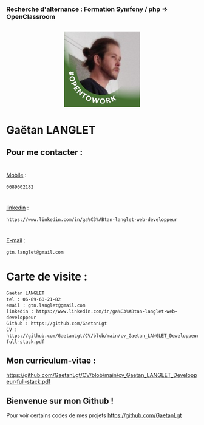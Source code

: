 ### Recherche d'alternance : Formation Symfony / php => OpenClassroom
## 


<div align="center">
	
![Alt Text](https://github.com/GaetanLgt/CV/blob/main/photo.png?raw=true)

</div>

Gaëtan LANGLET
===



## Pour me contacter :

#
[Mobile](tel:+33689602182) :

	0689602182

#
[linkedin](https://www.linkedin.com/in/ga%C3%ABtan-langlet-web-developpeur) :
 	
	https://www.linkedin.com/in/ga%C3%ABtan-langlet-web-developpeur

#
[E-mail](mailto:gtn.langlet@gmail.com?subject=[github]%20Source%20CV) :
 	
	gtn.langlet@gmail.com


# Carte de visite :


	Gaëtan LANGLET
	tel : 06-89-60-21-82
	email : gtn.langlet@gmail.com
	linkedin : https://www.linkedin.com/in/ga%C3%ABtan-langlet-web-developpeur
	Github : https://github.com/GaetanLgt
	CV : https://github.com/GaetanLgt/CV/blob/main/cv_Gaetan_LANGLET_Developpeur-full-stack.pdf
##

###
Mon curriculum-vitae :
---

<div>
	
https://github.com/GaetanLgt/CV/blob/main/cv_Gaetan_LANGLET_Developpeur-full-stack.pdf
	
</div>


###

Bienvenue sur mon Github !
--
Pour voir certains codes de mes projets https://github.com/GaetanLgt 
